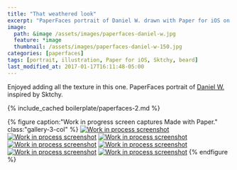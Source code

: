 ```yaml
---
title: "That weathered look"
excerpt: "PaperFaces portrait of Daniel W. drawn with Paper for iOS on an iPad."
image: 
  path: &image /assets/images/paperfaces-daniel-w.jpg 
  feature: *image
  thumbnail: /assets/images/paperfaces-daniel-w-150.jpg
categories: [paperfaces]
tags: [portrait, illustration, Paper for iOS, Sktchy, beard]
last_modified_at: 2017-01-17T16:11:48-05:00
---
```


Enjoyed adding all the texture in this one. PaperFaces portrait of [Daniel W.](https://sktchy.com/Uc5fXc) inspired by Sktchy.

{% include_cached boilerplate/paperfaces-2.md %}

{% figure caption:"Work in progress screen captures Made with Paper." class:"gallery-3-col" %}
[![Work in process screenshot](/assets/images/paperfaces-daniel-w-process-1-600.jpg)](/assets/images/paperfaces-daniel-w-process-1-lg.jpg)
[![Work in process screenshot](/assets/images/paperfaces-daniel-w-process-2-600.jpg)](/assets/images/paperfaces-daniel-w-process-2-lg.jpg)
[![Work in process screenshot](/assets/images/paperfaces-daniel-w-process-3-600.jpg)](/assets/images/paperfaces-daniel-w-process-3-lg.jpg)
[![Work in process screenshot](/assets/images/paperfaces-daniel-w-process-4-600.jpg)](/assets/images/paperfaces-daniel-w-process-4-lg.jpg)
[![Work in process screenshot](/assets/images/paperfaces-daniel-w-process-5-600.jpg)](/assets/images/paperfaces-daniel-w-process-5-lg.jpg)
[![Work in process screenshot](/assets/images/paperfaces-daniel-w-process-6-600.jpg)](/assets/images/paperfaces-daniel-w-process-6-lg.jpg)
[![Work in process screenshot](/assets/images/paperfaces-daniel-w-process-7-600.jpg)](/assets/images/paperfaces-daniel-w-process-7-lg.jpg)
{% endfigure %}

